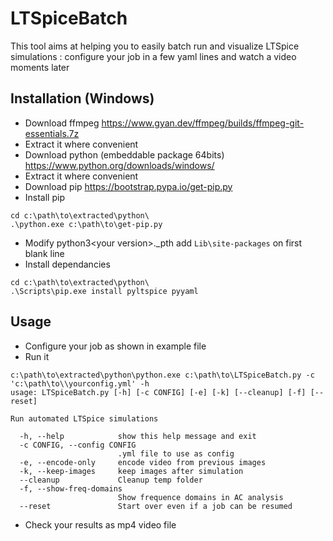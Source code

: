 
# LTSpiceBatch

This tool aims at helping you to easily batch run and visualize LTSpice simulations : configure your job in a few yaml lines and watch a video moments later

  

## Installation (Windows)

- Download ffmpeg
https://www.gyan.dev/ffmpeg/builds/ffmpeg-git-essentials.7z
- Extract it where convenient
- Download python (embeddable package 64bits)
https://www.python.org/downloads/windows/
- Extract it where convenient
- Download pip
https://bootstrap.pypa.io/get-pip.py
- Install pip
```
cd c:\path\to\extracted\python\
.\python.exe c:\path\to\get-pip.py
```
- Modify python3\<your version\>._pth
add `Lib\site-packages` on first blank line
- Install dependancies
```
cd c:\path\to\extracted\python\
.\Scripts\pip.exe install pyltspice pyyaml
```

## Usage
- Configure your job as shown in example file
- Run it
```
c:\path\to\extracted\python\python.exe c:\path\to\LTSpiceBatch.py -c 'c:\path\to\\yourconfig.yml' -h
usage: LTSpiceBatch.py [-h] [-c CONFIG] [-e] [-k] [--cleanup] [-f] [--reset]

Run automated LTSpice simulations

  -h, --help            show this help message and exit
  -c CONFIG, --config CONFIG
                        .yml file to use as config
  -e, --encode-only     encode video from previous images
  -k, --keep-images     keep images after simulation
  --cleanup             Cleanup temp folder
  -f, --show-freq-domains
                        Show frequence domains in AC analysis
  --reset               Start over even if a job can be resumed
```
- Check your results as mp4 video file